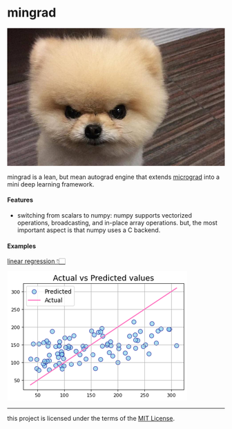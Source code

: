 # mingrad
![](/pom.jpg)

mingrad is a lean, but mean autograd engine that extends [micrograd](https://github.com/karpathy/micrograd) into a mini deep learning framework.

#### Features
- switching from scalars to numpy: numpy supports vectorized operations, broadcasting, and in-place array operations. but, the most important aspect is that numpy uses a C backend.

#### Examples
[linear regression 👇🏻](/examples/linear.ipynb)

![](/figures/linear.png)

---
this project is licensed under the terms of the [MIT License](/LICENSE).